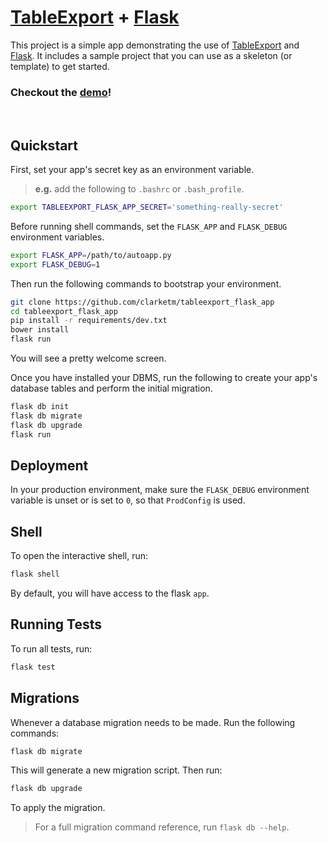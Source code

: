 # [TableExport](https://github.com/clarketm/TableExport) + [Flask](http://flask.pocoo.org/)

This project is a simple app demonstrating the use of [TableExport](https://github.com/clarketm/TableExport) and [Flask](http://flask.pocoo.org/). It includes a sample project that you can use as a skeleton (or template) to get started.

### Checkout the [demo](https://www.travismclarke.com/te_rjs_app/app.html)!
<br>

## Quickstart

First, set your app's secret key as an environment variable.
> **e.g.** add the following to `.bashrc` or `.bash_profile`.

``` bash
export TABLEEXPORT_FLASK_APP_SECRET='something-really-secret'
```

Before running shell commands, set the `FLASK_APP` and `FLASK_DEBUG` environment variables.

``` bash
export FLASK_APP=/path/to/autoapp.py
export FLASK_DEBUG=1
```

Then run the following commands to bootstrap your environment.

``` bash
git clone https://github.com/clarketm/tableexport_flask_app
cd tableexport_flask_app
pip install -r requirements/dev.txt
bower install
flask run
```

You will see a pretty welcome screen.

Once you have installed your DBMS, run the following to create your app's database tables and perform the initial migration.

``` bash
flask db init
flask db migrate
flask db upgrade
flask run
```

## Deployment

In your production environment, make sure the `FLASK_DEBUG` environment variable is unset or is set to `0`, so that `ProdConfig` is used.


## Shell

To open the interactive shell, run:

``` bash
flask shell
```

By default, you will have access to the flask `app`.


## Running Tests

To run all tests, run:

``` bash
flask test
```

## Migrations

Whenever a database migration needs to be made. Run the following commands:

``` bash
flask db migrate
```

This will generate a new migration script. Then run:

``` bash
flask db upgrade
```

To apply the migration.

> For a full migration command reference, run `flask db --help`.

